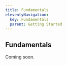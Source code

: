```yaml
---
title: Fundamentals
eleventyNavigation:
  key: Fundamentals
  parent: Getting Started
---
```


## Fundamentals

Coming soon.
